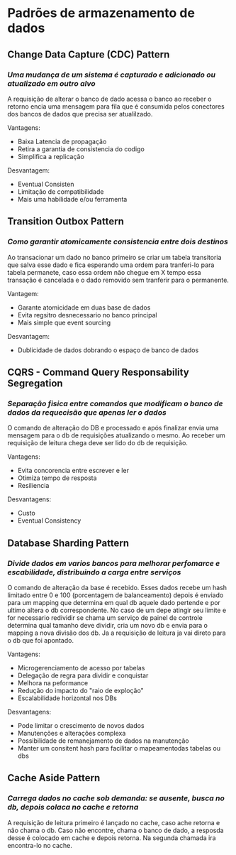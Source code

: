 # Padrões de armazenamento de dados

## Change Data Capture (CDC) Pattern

### *Uma mudança de um sistema é capturado e adicionado ou atualizado em outro alvo*

A requisição de alterar o banco de dado acessa o banco ao receber o retorno encia uma mensagem para fila que é consumida pelos conectores dos bancos de dados que precisa ser atualilzado.

Vantagens:

* Baixa Latencia de propagação
* Retira a garantia de consistencia do codigo
* Simplifica a replicação

Desvantagem:

* Eventual Consisten
* Limitação de compatibilidade
* Mais uma habilidade e/ou ferramenta

## Transition Outbox Pattern

### *Como garantir atomicamente consistencia entre dois destinos*

Ao transacionar um dado no banco primeiro se criar um tabela transitoria que salva esse dado e fica esperando uma ordem para tranferi-lo para tabela permanete, caso essa ordem não chegue em X tempo essa transação é cancelada e o dado removido sem tranferir para o permanente.

Vantagem:

* Garante atomicidade em duas base de dados
* Evita regsitro desnecessario no banco principal
* Mais simple que event sourcing

Desvantagem:

* Dublicidade de dados dobrando o espaço de banco de dados

## CQRS - Command Query Responsability Segregation

### *Separação fisica entre comandos que modificam o banco de dados da requecisão que apenas ler o dados*

O comando de alteração do DB e processado e após finalizar envia uma mensagem para o db de requisições atualizando o mesmo.
Ao receber um requisição de leitura chega deve ser lido do db de requisição.

Vantagens:

* Evita concorencia entre escrever e ler
* Otimiza tempo de resposta
* Resiliencia

 Desvantagens:

* Custo
* Eventual Consistency

## Database Sharding Pattern

### *Divide dados em varios bancos para melhorar perfomarce e escabilidade, distribuindo a carga entre serviços*

O comando de alteração da base é recebido. Esses dados recebe um hash limitado entre 0 e 100 (porcentagem de balanceamento) depois é enviado para um mapping que determina em qual db aquele dado pertende e por ultimo altera o db correspondente. No caso de um depe atingir seu limite e for necessario redividir se chama um serviço de painel de controle determina qual tamanho deve dividir, cria um novo db e envia para o mapping a nova divisão dos db. Ja a requisição de leitura ja vai direto para o db que foi apontado.

Vantagens:

* Microgerenciamento de acesso por tabelas
* Delegação de regra para dividir e conquistar
* Melhora na peformance
* Redução do impacto do "raio de exploção"
* Escalabilidade horizontal nos DBs

Desvantagens:

* Pode limitar o crescimento de novos dados
* Manutenções e alterações complexa
* Possibilidade de remanejamento de dados na manutenção
* Manter um consitent hash para facilitar o mapeamentodas tabelas ou dbs

## Cache Aside Pattern

### *Carrega dados no cache sob demanda: se ausente, busca no db, depois colaca no cache e retorna*

A requisição de leitura primeiro é lançado no cache, caso ache retorna e não chama o db. Caso não encontre, chama o banco de dado, a resposda desse é colocado em cache e depois retorna. Na segunda chamada ira encontra-lo no cache.
